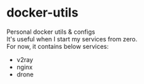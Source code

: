 # docker-utils
Personal docker utils & configs  
It's useful when I start my services from zero.  
For now, it contains below services:
- v2ray
- nginx
- drone
